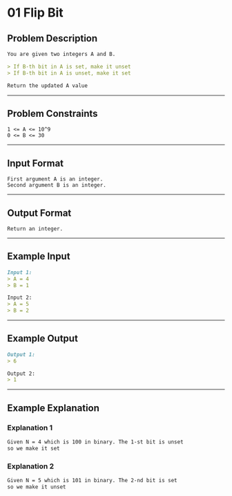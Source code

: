 # 01 Flip Bit

## Problem Description

```markdown
You are given two integers A and B.

> If B-th bit in A is set, make it unset
> If B-th bit in A is unset, make it set

Return the updated A value
```

---
## Problem Constraints

```
1 <= A <= 10^9
0 <= B <= 30
```

---
## Input Format

```
First argument A is an integer.
Second argument B is an integer.
```

---
## Output Format

```
Return an integer.
```

---
## Example Input

```markdown
Input 1: 
> A = 4
> B = 1

Input 2: 
> A = 5
> B = 2
```

---
## Example Output

```markdown
Output 1:
> 6

Output 2:
> 1
```

---
## Example Explanation

### Explanation 1

```markdown
Given N = 4 which is 100 in binary. The 1-st bit is unset
so we make it set
```

### Explanation 2

```markdown
Given N = 5 which is 101 in binary. The 2-nd bit is set
so we make it unset
```